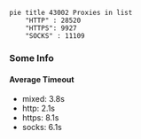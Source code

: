 
```mermaid
pie title 43002 Proxies in list
    "HTTP" : 28520
    "HTTPS": 9927
    "SOCKS" : 11109
```

### Some Info
#### Average Timeout

- mixed: 3.8s
- http: 2.1s
- https: 8.1s
- socks: 6.1s